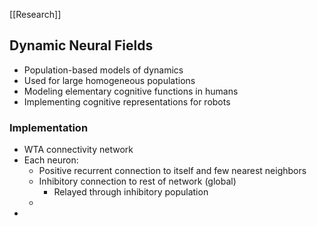 [[Research]]
## Dynamic Neural Fields
- Population-based models of dynamics
- Used for large homogeneous populations
- Modeling elementary cognitive functions in humans
- Implementing cognitive representations for robots

### Implementation
- WTA connectivity network
- Each neuron: 
	- Positive recurrent connection to itself and few nearest neighbors
	- Inhibitory connection to rest of network (global)
		- Relayed through inhibitory population
	- 
- 
